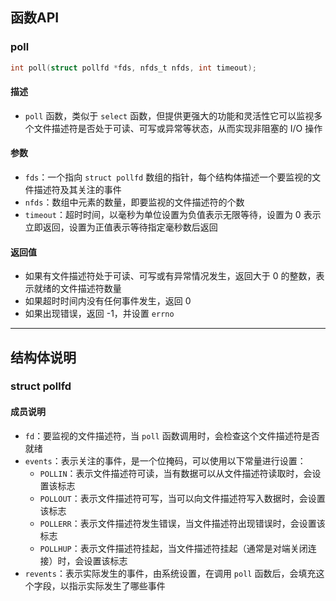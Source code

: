 ## 函数API

### poll

```c
int poll(struct pollfd *fds, nfds_t nfds, int timeout);
```

#### 描述

- `poll` 函数，类似于 `select` 函数，但提供更强大的功能和灵活性它可以监视多个文件描述符是否处于可读、可写或异常等状态，从而实现非阻塞的 I/O 操作

#### 参数

- `fds`：一个指向 `struct pollfd` 数组的指针，每个结构体描述一个要监视的文件描述符及其关注的事件
- `nfds`：数组中元素的数量，即要监视的文件描述符的个数
- `timeout`：超时时间，以毫秒为单位设置为负值表示无限等待，设置为 0 表示立即返回，设置为正值表示等待指定毫秒数后返回

#### 返回值

- 如果有文件描述符处于可读、可写或有异常情况发生，返回大于 0 的整数，表示就绪的文件描述符数量
- 如果超时时间内没有任何事件发生，返回 0
- 如果出现错误，返回 -1，并设置 `errno`

---

## 结构体说明

### struct pollfd

#### 成员说明

- `fd`：要监视的文件描述符，当 `poll` 函数调用时，会检查这个文件描述符是否就绪
- `events`：表示关注的事件，是一个位掩码，可以使用以下常量进行设置：
  - `POLLIN`：表示文件描述符可读，当有数据可以从文件描述符读取时，会设置该标志
  - `POLLOUT`：表示文件描述符可写，当可以向文件描述符写入数据时，会设置该标志
  - `POLLERR`：表示文件描述符发生错误，当文件描述符出现错误时，会设置该标志
  - `POLLHUP`：表示文件描述符挂起，当文件描述符挂起（通常是对端关闭连接）时，会设置该标志
- `revents`：表示实际发生的事件，由系统设置，在调用 `poll` 函数后，会填充这个字段，以指示实际发生了哪些事件